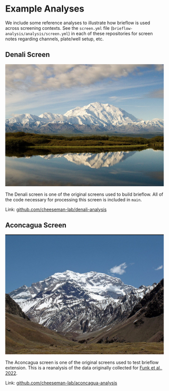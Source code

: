 # Example Analyses

We include some reference analyses to illustrate how brieflow is used across screening contexts.
See the `screen.yml` file (`brieflow-analysis/analysis/screen.yml`) in each of these repositories for screen notes regarding channels, plate/well setup, etc.

## Denali Screen

<p align="center">
  <img src="media/denali.jpg" alt="Denali">
</p>

The Denali screen is one of the original screens used to build brieflow.
All of the code necessary for processing this screen is included in `main`.

Link: [github.com/cheeseman-lab/denali-analysis](https://github.com/cheeseman-lab/denali-analysis)

## Aconcagua Screen

<p align="center">
  <img src="media/aconcagua.jpg" alt="Aconcagua">
</p>

The Aconcagua screen is one of the original screens used to test brieflow extension.
This is a reanalysis of the data originally collected for [Funk et al., 2022](https://doi.org/10.1016/j.cell.2022.10.017).

Link: [github.com/cheeseman-lab/aconcagua-analysis](https://github.com/cheeseman-lab/aconcagua-analysis)
